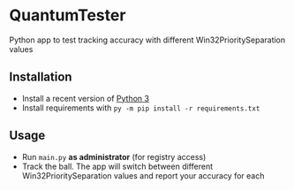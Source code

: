 # QuantumTester
Python app to test tracking accuracy with different Win32PrioritySeparation values

## Installation
* Install a recent version of [Python 3](https://www.python.org/downloads/)
* Install requirements with `py -m pip install -r requirements.txt`

## Usage
* Run `main.py` **as administrator** (for registry access)
* Track the ball. The app will switch between different Win32PrioritySeparation values and report your accuracy for each 
